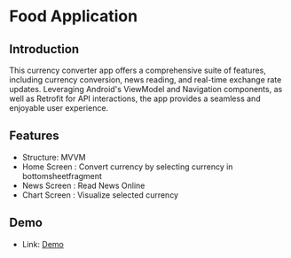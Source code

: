 # Food Application

## Introduction

This currency converter app offers a comprehensive suite of features, including currency conversion, news reading, and real-time exchange rate updates. Leveraging Android's ViewModel and Navigation components, as well as Retrofit for API interactions, the app provides a seamless and enjoyable user experience.

## Features

- Structure: MVVM
- Home Screen : Convert currency by selecting currency in bottomsheetfragment
- News Screen : Read News Online
- Chart Screen : Visualize selected currency

## Demo

- Link: [Demo](https://www.youtube.com/watch?v=ODIddqSgR50/)

